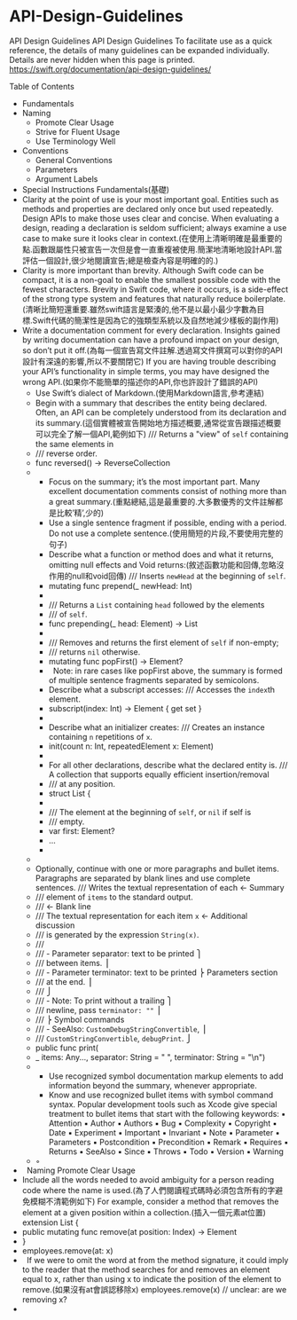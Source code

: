 # API-Design-Guidelines
API Design Guidelines
API Design Guidelines
To facilitate use as a quick reference, the details of many guidelines can be expanded individually. Details are never hidden when this page is printed. 
https://swift.org/documentation/api-design-guidelines/

Table of Contents
* Fundamentals
* Naming
    * Promote Clear Usage
    * Strive for Fluent Usage
    * Use Terminology Well
* Conventions
    * General Conventions
    * Parameters
    * Argument Labels
* Special Instructions
Fundamentals(基礎)
* Clarity at the point of use is your most important goal. Entities such as methods and properties are declared only once but used repeatedly. Design APIs to make those uses clear and concise. When evaluating a design, reading a declaration is seldom sufficient; always examine a use case to make sure it looks clear in context.(在使用上清晰明確是最重要的點.函數跟屬性只被宣告一次但是會一直重複被使用.簡潔地清晰地設計API.當評估一個設計,很少地閱讀宣告;總是檢查內容是明確的的.) 
* Clarity is more important than brevity. Although Swift code can be compact, it is a non-goal to enable the smallest possible code with the fewest characters. Brevity in Swift code, where it occurs, is a side-effect of the strong type system and features that naturally reduce boilerplate.(清晰比簡短還重要.雖然swift語言是緊湊的,他不是以最小最少字數為目標.Swift代碼的簡潔性是因為它的強類型系統以及自然地減少樣板的副作用) 
* Write a documentation comment for every declaration. Insights gained by writing documentation can have a profound impact on your design, so don’t put it off.(為每一個宣告寫文件註解.透過寫文件撰寫可以對你的API設計有深遠的影響,所以不要關閉它) If you are having trouble describing your API’s functionality in simple terms, you may have designed the wrong API.(如果你不能簡單的描述你的API,你也許設計了錯誤的API) 
    * Use Swift’s dialect of Markdown.(使用Markdown語言,參考連結) 
    * Begin with a summary that describes the entity being declared. Often, an API can be completely understood from its declaration and its summary.(這個實體被宣告開始地方描述概要,通常從宣告跟描述概要可以完全了解一個API,範例如下) /// Returns a "view" of `self` containing the same elements in
    * /// reverse order.
    * func reversed() -> ReverseCollection
    *  
        * Focus on the summary; it’s the most important part. Many excellent documentation comments consist of nothing more than a great summary.(重點總結,這是最重要的.大多數優秀的文件註解都是比較’精’,少的) 
        * Use a single sentence fragment if possible, ending with a period. Do not use a complete sentence.(使用簡短的片段,不要使用完整的句子) 
        * Describe what a function or method does and what it returns, omitting null effects and Void returns:(敘述函數功能和回傳,忽略沒作用的null和void回傳) /// Inserts `newHead` at the beginning of `self`.
        * mutating func prepend(_ newHead: Int)
        * 
        * /// Returns a `List` containing `head` followed by the elements
        * /// of `self`.
        * func prepending(_ head: Element) -> List
        * 
        * /// Removes and returns the first element of `self` if non-empty;
        * /// returns `nil` otherwise.
        * mutating func popFirst() -> Element?
        *   Note: in rare cases like popFirst above, the summary is formed of multiple sentence fragments separated by semicolons. 
        * Describe what a subscript accesses: /// Accesses the `index`th element.
        * subscript(index: Int) -> Element { get set }
        *   
        * Describe what an initializer creates: /// Creates an instance containing `n` repetitions of `x`.
        * init(count n: Int, repeatedElement x: Element)
        *   
        * For all other declarations, describe what the declared entity is. /// A collection that supports equally efficient insertion/removal
        * /// at any position.
        * struct List {
        * 
        *   /// The element at the beginning of `self`, or `nil` if self is
        *   /// empty.
        *   var first: Element?
        *   ...
        *   
    *  
    * Optionally, continue with one or more paragraphs and bullet items. Paragraphs are separated by blank lines and use complete sentences. /// Writes the textual representation of each    ← Summary
    * /// element of `items` to the standard output.
    * ///                                              ← Blank line
    * /// The textual representation for each item `x` ← Additional discussion
    * /// is generated by the expression `String(x)`.
    * ///
    * /// - Parameter separator: text to be printed    ⎫
    * ///   between items.                             ⎟
    * /// - Parameter terminator: text to be printed   ⎬ Parameters section
    * ///   at the end.                                ⎟
    * ///                                              ⎭
    * /// - Note: To print without a trailing          ⎫
    * ///   newline, pass `terminator: ""`             ⎟
    * ///                                              ⎬ Symbol commands
    * /// - SeeAlso: `CustomDebugStringConvertible`,   ⎟
    * ///   `CustomStringConvertible`, `debugPrint`.   ⎭
    * public func print(
    *   _ items: Any..., separator: String = " ", terminator: String = "\n")
    *  
        * Use recognized symbol documentation markup elements to add information beyond the summary, whenever appropriate. 
        * Know and use recognized bullet items with symbol command syntax. Popular development tools such as Xcode give special treatment to bullet items that start with the following keywords:
▪	Attention	▪	Author	▪	Authors	▪	Bug
▪	Complexity	▪	Copyright	▪	Date	▪	Experiment
▪	Important	▪	Invariant	▪	Note	▪	Parameter
▪	Parameters	▪	Postcondition	▪	Precondition	▪	Remark
▪	Requires	▪	Returns	▪	SeeAlso	▪	Since
▪	Throws	▪	Todo	▪	Version	▪	Warning
    * 	◦	 
*  
Naming
Promote Clear Usage
* Include all the words needed to avoid ambiguity for a person reading code where the name is used.(為了人們閱讀程式碼時必須包含所有的字避免模糊不清範例如下) For example, consider a method that removes the element at a given position within a collection.(插入一個元素at位置) extension List {
*   public mutating func remove(at position: Index) -> Element
* }
* employees.remove(at: x)
*   If we were to omit the word at from the method signature, it could imply to the reader that the method searches for and removes an element equal to x, rather than using x to indicate the position of the element to remove.(如果沒有at會誤認移除x) employees.remove(x) // unclear: are we removing x?
*    

